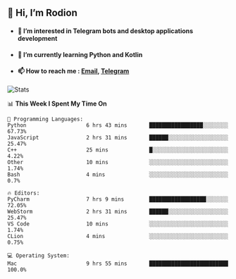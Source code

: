 ## 👋 Hi, I’m Rodion
- #### 👀 I’m interested in Telegram bots and desktop applications development
- #### 🌱 I’m currently learning Python and Kotlin
- #### 📫 How to reach me : [Email](mailto:me@lavn.ml), [Telegram](https://t.me/fast_geek)

![Stats](https://github-readme-stats.vercel.app/api?username=rodion-gudz&show_icons=true&theme=github_dark&hide_border=true&hide=issues&count_private=true&layout=compact)


<!--START_SECTION:waka-->
📊 **This Week I Spent My Time On** 

```text
💬 Programming Languages: 
Python                   6 hrs 43 mins       █████████████████░░░░░░░░   67.73% 
JavaScript               2 hrs 31 mins       ██████░░░░░░░░░░░░░░░░░░░   25.47% 
C++                      25 mins             █░░░░░░░░░░░░░░░░░░░░░░░░   4.22% 
Other                    10 mins             ░░░░░░░░░░░░░░░░░░░░░░░░░   1.74% 
Bash                     4 mins              ░░░░░░░░░░░░░░░░░░░░░░░░░   0.7%

🔥 Editors: 
PyCharm                  7 hrs 9 mins        ██████████████████░░░░░░░   72.05% 
WebStorm                 2 hrs 31 mins       ██████░░░░░░░░░░░░░░░░░░░   25.47% 
VS Code                  10 mins             ░░░░░░░░░░░░░░░░░░░░░░░░░   1.74% 
CLion                    4 mins              ░░░░░░░░░░░░░░░░░░░░░░░░░   0.75%

💻 Operating System: 
Mac                      9 hrs 55 mins       █████████████████████████   100.0%

```


<!--END_SECTION:waka-->
